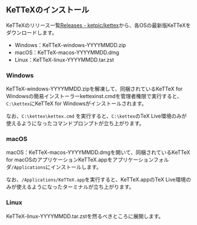 ## KeTTeXのインストール

KeTTeXのリリース一覧[Releases - ketpic/kettex](https://github.com/ketpic/kettex/releases)から、各OSの最新版KeTTeXをダウンロードします。

 * Windows：KeTTeX-windows-YYYYMMDD.zip
 * macOS：KeTTeX-macos-YYYYMMDD.dmg
 * Linux：KeTTeX-linux-YYYYMMDD.tar.zst

### Windows
KeTTeX-windows-YYYYMMDD.zipを解凍して、同梱されているKeTTeX for Windowsの簡易インストーラーkettexinst.cmdを管理者権限で実行すると、`C:\kettex`にKeTTeX for Windowsがインストールされます。

なお、`C:\kettex\kettex.cmd` を実行すると、`C:\kettex`のTeX Live環境のみが使えるようになったコマンドプロンプトが立ち上がります。

<!-- TODO: スクリーンショットとともに、インストール方法を説明する -->

### macOS
macOS：KeTTeX-macos-YYYYMMDD.dmgを開いて、同梱されているKeTTeX for macOSのアプリケーションKeTTeX.appをアプリケーションフォルダ`/Applications`にインストールします。

なお、`/Applications/KeTTeX.app`を実行すると、KeTTeX.appのTeX Live環境のみが使えるようになったターミナルが立ち上がります。

<!-- TODO: スクリーンショットとともに、インストール方法を説明する -->

### Linux
KeTTeX-linux-YYYYMMDD.tar.zstを然るべきところに展開します。

